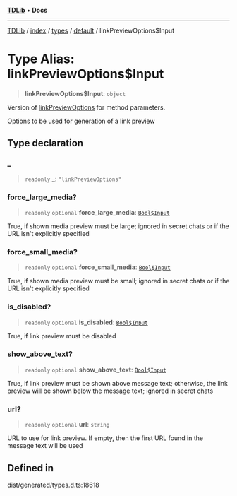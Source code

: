 [**TDLib**](../../../../../../README.md) • **Docs**

***

[TDLib](../../../../../../modules.md) / [index](../../../../../README.md) / [types](../../../README.md) / [default](../README.md) / linkPreviewOptions$Input

# Type Alias: linkPreviewOptions$Input

> **linkPreviewOptions$Input**: `object`

Version of [linkPreviewOptions](linkPreviewOptions-1.md) for method parameters.

Options to be used for generation of a link preview

## Type declaration

### \_

> `readonly` **\_**: `"linkPreviewOptions"`

### force\_large\_media?

> `readonly` `optional` **force\_large\_media**: [`Bool$Input`](Bool$Input.md)

True, if shown media preview must be large; ignored in secret chats or if the URL isn't explicitly specified

### force\_small\_media?

> `readonly` `optional` **force\_small\_media**: [`Bool$Input`](Bool$Input.md)

True, if shown media preview must be small; ignored in secret chats or if the URL isn't explicitly specified

### is\_disabled?

> `readonly` `optional` **is\_disabled**: [`Bool$Input`](Bool$Input.md)

True, if link preview must be disabled

### show\_above\_text?

> `readonly` `optional` **show\_above\_text**: [`Bool$Input`](Bool$Input.md)

True, if link preview must be shown above message text; otherwise, the link preview will be shown below the message text; ignored in secret chats

### url?

> `readonly` `optional` **url**: `string`

URL to use for link preview. If empty, then the first URL found in the message text will be used

## Defined in

dist/generated/types.d.ts:18618
